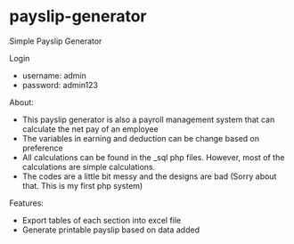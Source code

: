 # payslip-generator
Simple Payslip Generator

Login
- username: admin 
- password: admin123

About:
- This payslip generator is also a payroll management system that can calculate the net pay of an employee
- The variables in earning and deduction can be change based on preference
- All calculations can be found in the _sql php files. However, most of the calculations are simple calculations.
- The codes are a little bit messy and the designs are bad (Sorry about that. This is my first php system)

Features:
- Export tables of each section into excel file
- Generate printable payslip based on data added
